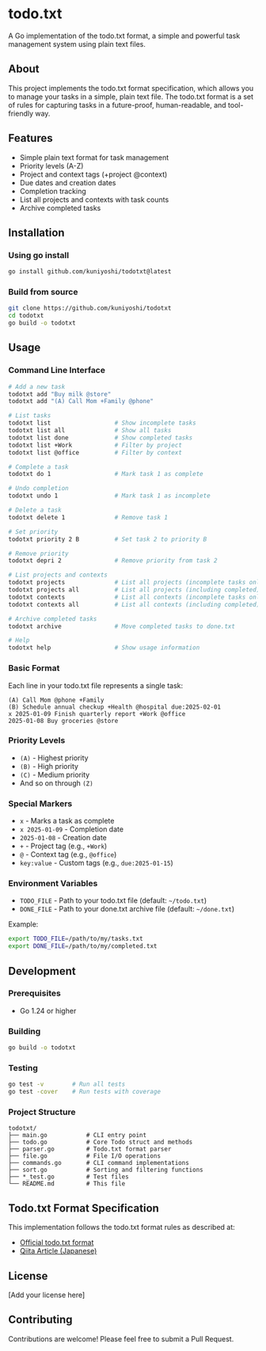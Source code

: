 # todo.txt

A Go implementation of the todo.txt format, a simple and powerful task management system using plain text files.

## About

This project implements the todo.txt format specification, which allows you to manage your tasks in a simple, plain text file. The todo.txt format is a set of rules for capturing tasks in a future-proof, human-readable, and tool-friendly way.

## Features

- Simple plain text format for task management
- Priority levels (A-Z)
- Project and context tags (+project @context)
- Due dates and creation dates
- Completion tracking
- List all projects and contexts with task counts
- Archive completed tasks

## Installation

### Using go install

```bash
go install github.com/kuniyoshi/todotxt@latest
```

### Build from source

```bash
git clone https://github.com/kuniyoshi/todotxt
cd todotxt
go build -o todotxt
```

## Usage

### Command Line Interface

```bash
# Add a new task
todotxt add "Buy milk @store"
todotxt add "(A) Call Mom +Family @phone"

# List tasks
todotxt list                  # Show incomplete tasks
todotxt list all              # Show all tasks
todotxt list done             # Show completed tasks
todotxt list +Work            # Filter by project
todotxt list @office          # Filter by context

# Complete a task
todotxt do 1                  # Mark task 1 as complete

# Undo completion
todotxt undo 1                # Mark task 1 as incomplete

# Delete a task
todotxt delete 1              # Remove task 1

# Set priority
todotxt priority 2 B          # Set task 2 to priority B

# Remove priority
todotxt depri 2               # Remove priority from task 2

# List projects and contexts
todotxt projects              # List all projects (incomplete tasks only)
todotxt projects all          # List all projects (including completed)
todotxt contexts              # List all contexts (incomplete tasks only)
todotxt contexts all          # List all contexts (including completed)

# Archive completed tasks
todotxt archive               # Move completed tasks to done.txt

# Help
todotxt help                  # Show usage information
```

### Basic Format

Each line in your todo.txt file represents a single task:

```
(A) Call Mom @phone +Family
(B) Schedule annual checkup +Health @hospital due:2025-02-01
x 2025-01-09 Finish quarterly report +Work @office
2025-01-08 Buy groceries @store
```

### Priority Levels

- `(A)` - Highest priority
- `(B)` - High priority
- `(C)` - Medium priority
- And so on through `(Z)`

### Special Markers

- `x` - Marks a task as complete
- `x 2025-01-09` - Completion date
- `2025-01-08` - Creation date
- `+` - Project tag (e.g., `+Work`)
- `@` - Context tag (e.g., `@office`)
- `key:value` - Custom tags (e.g., `due:2025-01-15`)

### Environment Variables

- `TODO_FILE` - Path to your todo.txt file (default: `~/todo.txt`)
- `DONE_FILE` - Path to your done.txt archive file (default: `~/done.txt`)

Example:
```bash
export TODO_FILE=/path/to/my/tasks.txt
export DONE_FILE=/path/to/my/completed.txt
```

## Development

### Prerequisites

- Go 1.24 or higher

### Building

```bash
go build -o todotxt
```

### Testing

```bash
go test -v        # Run all tests
go test -cover    # Run tests with coverage
```

### Project Structure

```
todotxt/
├── main.go           # CLI entry point
├── todo.go           # Core Todo struct and methods
├── parser.go         # Todo.txt format parser
├── file.go           # File I/O operations
├── commands.go       # CLI command implementations
├── sort.go           # Sorting and filtering functions
├── *_test.go         # Test files
└── README.md         # This file
```

## Todo.txt Format Specification

This implementation follows the todo.txt format rules as described at:
- [Official todo.txt format](https://github.com/todotxt/todo.txt)
- [Qiita Article (Japanese)](https://qiita.com/maedana/items/713390ce590b92fee97f)

## License

[Add your license here]

## Contributing

Contributions are welcome! Please feel free to submit a Pull Request.